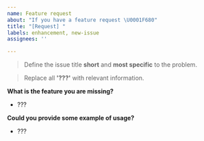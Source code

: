 ```yaml
---
name: Feature request
about: "If you have a feature request \U0001F680"
title: "[Request] "
labels: enhancement, new-issue
assignees: ''

---
```


> Define the issue title **short** and **most specific** to the problem.

> Replace all **'???'** with relevant information.

**What is the feature you are missing?**
- ???

**Could you provide some example of usage?**
- ???
